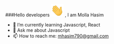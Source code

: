 ###Hello developers <img width='40px' src='https://raw.githubusercontent.com/ABSphreak/ABSphreak/master/gifs/Hi.gif'/> , I am Molla Hasim

<!--
**HasimMolla/HasimMolla** is a ✨ _special_ ✨ repository because its `README.md` (this file) appears on your GitHub profile.

Here are some ideas to get you started:
-->
- 🌱 I’m currently learning  Javascript, React
- 💬 Ask me about Javascript
- 📫 How to reach me: mhasim790@gmail.com


